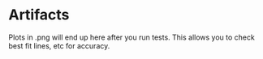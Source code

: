Artifacts
=========

Plots in .png will end up here after you run tests. This allows you to check best fit lines, etc for accuracy.
